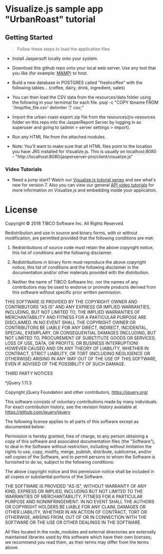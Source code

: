 Visualize.js sample app "UrbanRoast" tutorial
=============================================

Getting Started
---------------
 
 > Follow these steps to load the application files
 
 - Install Jaspersoft locally onto your system.
 
 - Download this github repo onto your local web server. Use any tool that you like (for example: [MAMP]) to host.
 
 - Build a new database in POSTGRES called "freshcoffee" with the following tables...
  (coffee, dairy, drink, ingredient, sales)
  
 - You can then load the CSV data from the resources/data folder using the following in your termimal for each file.
 psql -c "COPY tbname FROM '/tmp/the_file.csv' delimiter '|' csv;"
 
 - Import the urban-roast-export.zip file from the resources/jrs-resources folder on this repo into the JasperReport Server by logging in as superuser and going to (admin > server settings > import).
 
 - Run any HTML file from the attached modules.
 
 - Note: You'll want to make sure that all HTML files point to the location you have JRS installed for Visualize.js. 
	This is usually on localhost:8080 - "http://localhost:8080/jasperserver-pro/client/visualize.js"
	
 
 ### Video Tutorials
 
 * Need a jump start? Watch our [Visualize.js tutorial series] and see what's new for version 7. Also you can view our general [API video tutorials] for more information on Visualize.js and embedding inside your application.
 

[Visualize.js API reference guide]: https://community.jaspersoft.com/documentation/tibco-jasperreports-server-visualizejs-guide/v62/api-reference-visualizejs
[JasperReport Server]: https://jaspersoft.com/download
[installation]: https://jaspersoft.com/download
[quick start guide]: https://jaspersoft.com/jaspersoft-quick-start-guide
[API video tutorials]: https://community.jaspersoft.com/wiki/visualizejs-tutorials
[video tutorial series]: https://www.youtube.com/watch?v=hELgK1RG01M&list=PL5NudtWaQ9l4wsnGx0GFyOsvztFBJp1_S
[Visualize.js tutorial series]: https://www.youtube.com/watch?v=hELgK1RG01M&list=PL5NudtWaQ9l4wsnGx0GFyOsvztFBJp1_S
[live demo here]: http://54.244.191.72/urban-roast/cafe.html
[tutorial series here on GitHub.]: http://54.244.191.72/urban-roast/cafe.html
[MAMP]: https://www.mamp.info/en/

[Download JRS]: https://jaspersoft.com/download


License
=================

Copyright © 2018 TIBCO Software Inc. All Rights Reserved. 

Redistribution and use in source and binary forms, with or without modification, are permitted provided that the following conditions are met:

1. Redistributions of source code must retain the above copyright notice, this list of conditions and the following disclaimer.

2. Redistributions in binary form must reproduce the above copyright notice, this list of conditions and the following disclaimer in the documentation and/or other materials provided with the distribution.

3. Neither the name of TIBCO Software Inc.  nor the names of any contributors may  be used to endorse or promote products derived from this software without specific prior written permission. 

THIS SOFTWARE IS PROVIDED BY THE COPYRIGHT OWNER AND CONTRIBUTORS  "AS IS" AND ANY EXPRESS OR IMPLIED WARRANTIES, INCLUDING, BUT NOT LIMITED TO, THE IMPLIED WARRANTIES OF MERCHANTABILITY AND FITNESS FOR A PARTICULAR PURPOSE ARE DISCLAIMED. IN NO EVENT SHALL THE COPYRIGHT OWNER OR CONTRIBUTORS BE LIABLE FOR ANY DIRECT, INDIRECT, INCIDENTAL, SPECIAL, EXEMPLARY, OR CONSEQUENTIAL DAMAGES (INCLUDING, BUT NOT LIMITED TO, PROCUREMENT OF SUBSTITUTE GOODS OR SERVICES; LOSS OF USE, DATA, OR PROFITS; OR BUSINESS INTERRUPTION) HOWEVER CAUSED AND ON ANY THEORY OF LIABILITY, WHETHER IN CONTRACT, STRICT LIABILITY, OR TORT (INCLUDING NEGLIGENCE OR OTHERWISE) ARISING IN ANY WAY OUT OF THE USE OF THIS SOFTWARE, EVEN IF ADVISED OF THE POSSIBILITY OF SUCH DAMAGE.


THIRD PARTY NOTICES

*jQuery 1.11.3

Copyright jQuery Foundation and other contributors, https://jquery.org/

This software consists of voluntary contributions made by many
individuals. For exact contribution history, see the revision history
available at https://github.com/jquery/jquery

The following license applies to all parts of this software except as
documented below:

Permission is hereby granted, free of charge, to any person obtaining
a copy of this software and associated documentation files (the
"Software"), to deal in the Software without restriction, including
without limitation the rights to use, copy, modify, merge, publish,
distribute, sublicense, and/or sell copies of the Software, and to
permit persons to whom the Software is furnished to do so, subject to
the following conditions:

The above copyright notice and this permission notice shall be
included in all copies or substantial portions of the Software.

THE SOFTWARE IS PROVIDED "AS IS", WITHOUT WARRANTY OF ANY KIND,
EXPRESS OR IMPLIED, INCLUDING BUT NOT LIMITED TO THE WARRANTIES OF
MERCHANTABILITY, FITNESS FOR A PARTICULAR PURPOSE AND
NONINFRINGEMENT. IN NO EVENT SHALL THE AUTHORS OR COPYRIGHT HOLDERS BE
LIABLE FOR ANY CLAIM, DAMAGES OR OTHER LIABILITY, WHETHER IN AN ACTION
OF CONTRACT, TORT OR OTHERWISE, ARISING FROM, OUT OF OR IN CONNECTION
WITH THE SOFTWARE OR THE USE OR OTHER DEALINGS IN THE SOFTWARE.

All files located in the node_modules and external directories are
externally maintained libraries used by this software which have their
own licenses; we recommend you read them, as their terms may differ from
the terms above.

